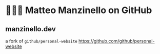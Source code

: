 # 👨🏻‍💻 Matteo Manzinello on GitHub

## manzinello.dev

a fork of `github/personal-website` <https://github.com/github/personal-website>
